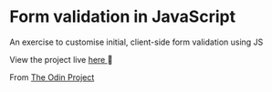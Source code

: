 # Form validation in JavaScript

An exercise to customise initial, client-side form validation using JS

View the project live <a href="https://em-wb.github.io/top-js-form-validation/">here </a>👀

From <a href="https://www.theodinproject.com/lessons/node-path-javascript-form-validation-with-javascript">The Odin Project</a>
